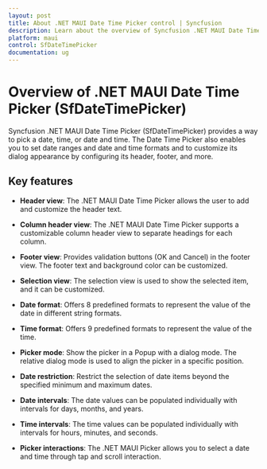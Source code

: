 ```yaml
---
layout: post
title: About .NET MAUI Date Time Picker control | Syncfusion
description: Learn about the overview of Syncfusion .NET MAUI Date Time Picker (SfDateTimePicker) control, its basic features, and its functionalities.
platform: maui
control: SfDateTimePicker
documentation: ug
---
```


# Overview of .NET MAUI Date Time Picker (SfDateTimePicker)

Syncfusion .NET MAUI Date Time Picker (SfDateTimePicker) provides a way to pick a date, time, or date and time. The Date Time Picker also enables you to set date ranges and date and time formats and to customize its dialog appearance by configuring its header, footer, and more.

## Key features

* **Header view**: The .NET MAUI Date Time Picker allows the user to add and customize the header text.

* **Column header view**: The .NET MAUI Date Time Picker supports a customizable column header view to separate headings for each column.

* **Footer view**: Provides validation buttons (OK and Cancel) in the footer view. The footer text and background color can be customized.

* **Selection view**: The selection view is used to show the selected item, and it can be customized.

* **Date format**: Offers 8 predefined formats to represent the value of the date in different string formats.

* **Time format**: Offers 9 predefined formats to represent the value of the time.

* **Picker mode**: Show the picker in a Popup with a dialog mode. The relative dialog mode is used to align the picker in a specific position.

* **Date restriction**: Restrict the selection of date items beyond the specified minimum and maximum dates.

* **Date intervals**: The date values can be populated individually with intervals for days, months, and years.

* **Time intervals**: The time values can be populated individually with intervals for hours, minutes, and seconds.

* **Picker interactions**: The .NET MAUI Picker allows you to select a date and time through tap and scroll interaction.